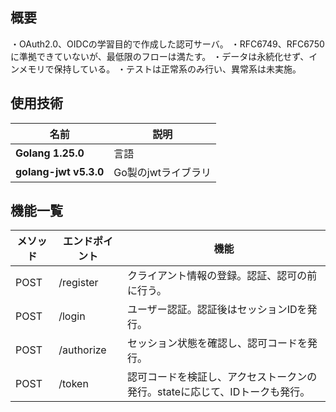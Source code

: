## 概要
・OAuth2.0、OIDCの学習目的で作成した認可サーバ。
・RFC6749、RFC6750に準拠できていないが、最低限のフローは満たす。
・データは永続化せず、インメモリで保持している。
・テストは正常系のみ行い、異常系は未実施。

## 使用技術
|名前|説明|
---|---
|**Golang 1.25.0**|言語|
|**golang-jwt v5.3.0**|Go製のjwtライブラリ|

## 機能一覧
|メソッド|エンドポイント|機能|
|-------|-------------|----|
|POST|/register|クライアント情報の登録。認証、認可の前に行う。|
|POST|/login|ユーザー認証。認証後はセッションIDを発行。|
|POST|/authorize|セッション状態を確認し、認可コードを発行。|
|POST|/token|認可コードを検証し、アクセストークンの発行。stateに応じて、IDトークも発行。|